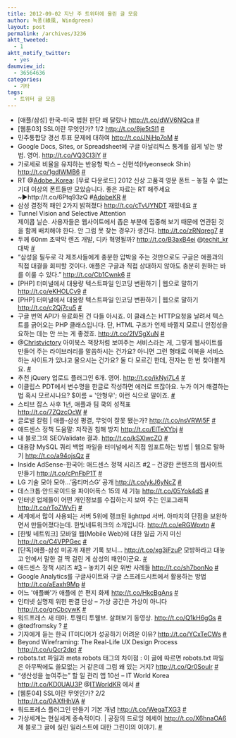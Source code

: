 ```yaml
---
title: 2012-09-02 지난 주 트위터에 올린 글 모음
author: 녹풍(綠風, Windgreen)
layout: post
permalink: /archives/3236
aktt_tweeted:
  - 1
aktt_notify_twitter:
  - yes
daumview_id:
  - 36564636
categories:
  - 기타
tags:
  - 트위터 글 모음
---
```

<ul class="aktt_tweet_digest">
  <li>
    [애플/삼성] 한국-미국 법원 판단 왜 달랐나 <a href="http://t.co/dWV6NQca" rel="nofollow">http://t.co/dWV6NQca</a> <a href="http://twitter.com/mytory/statuses/239863575806619648" class="aktt_tweet_time">#</a>
  </li>
  <li>
    [웹툰03] SSL이란 무엇인가? 1/2 <a href="http://t.co/8je5tSl1" rel="nofollow">http://t.co/8je5tSl1</a> <a href="http://twitter.com/mytory/statuses/239877619892510721" class="aktt_tweet_time">#</a>
  </li>
  <li>
    민주통합당 경선 투표 문제에 대하여 <a href="http://t.co/JNjHp7oM" rel="nofollow">http://t.co/JNjHp7oM</a> <a href="http://twitter.com/mytory/statuses/239878559244615680" class="aktt_tweet_time">#</a>
  </li>
  <li>
    Google Docs, Sites, or Spreadsheet에 구글 아날리틱스 통계를 쉽게 넣는 방법. 영어. <a href="http://t.co/VQ3Cl3iY" rel="nofollow">http://t.co/VQ3Cl3iY</a> <a href="http://twitter.com/mytory/statuses/239882247782666243" class="aktt_tweet_time">#</a>
  </li>
  <li>
    가로세로 비율을 유지하는 반응형 박스 &#8211; 신현석(Hyeonseok Shin) <a href="http://t.co/1gdlWMB6" rel="nofollow">http://t.co/1gdlWMB6</a> <a href="http://twitter.com/mytory/statuses/239963690345041921" class="aktt_tweet_time">#</a>
  </li>
  <li>
    RT @<a href="http://twitter.com/Adobe_Korea" class="aktt_username">Adobe_Korea</a>: [무료 다운로드] 2012 신상 고품격 영문 폰트 &#8211; 놓칠 수 없는 기대 이상의 폰트들만 모았습니다. 좋은 자료는 RT 해주세요~▶http://t.co/6Ptq93zQ #<a href="http://search.twitter.com/search?q=%23AdobeKR" class="aktt_hashtag">AdobeKR</a> <a href="http://twitter.com/mytory/statuses/239984876655357953" class="aktt_tweet_time">#</a>
  </li>
  <li>
    삼성 결정적 패인 2가지 밝혀졌다 <a href="http://t.co/cTvUYNDT" rel="nofollow">http://t.co/cTvUYNDT</a> 재밌네요 <a href="http://twitter.com/mytory/statuses/240004462922579969" class="aktt_tweet_time">#</a>
  </li>
  <li>
    Tunnel Vision and Selective Attention<br /> 제이콥 닐슨. 사용자들은 웹사이트에서 좁은 부분에 집중해 보기 때문에 연관된 것을 함께 배치해야 한다. 안 그럼 못 찾는 경우가 생긴다. <a href="http://t.co/zRNqreg7" rel="nofollow">http://t.co/zRNqreg7</a> <a href="http://twitter.com/mytory/statuses/240187884349558784" class="aktt_tweet_time">#</a>
  </li>
  <li>
    두께 60nm 초박막 렌즈 개발, 디카 혁명될까? <a href="http://t.co/B3axB4ei" rel="nofollow">http://t.co/B3axB4ei</a> @<a href="http://twitter.com/techit_kr" class="aktt_username">techit_kr</a> 대박 <a href="http://twitter.com/mytory/statuses/240280251899453442" class="aktt_tweet_time">#</a>
  </li>
  <li>
    “삼성을 필두로 각 제조사들에게 충분한 압박을 주는 것만으로도 구글은 애플과의 직접 대결을 회피할 것이다. 애플은 구글과 직접 상대하지 않아도 충분히 원하는 바를 이룰 수 있다.” <a href="http://t.co/Cb1Cwnk6" rel="nofollow">http://t.co/Cb1Cwnk6</a> <a href="http://twitter.com/mytory/statuses/240280327183032322" class="aktt_tweet_time">#</a>
  </li>
  <li>
    [PHP] 터미널에서 대용량 텍스트파일 인코딩 변환하기 | 웹으로 말하기 <a href="http://t.co/eKHOLCv9" rel="nofollow">http://t.co/eKHOLCv9</a> <a href="http://twitter.com/mytory/statuses/240332440370028544" class="aktt_tweet_time">#</a>
  </li>
  <li>
    [PHP] 터미널에서 대용량 텍스트파일 인코딩 변환하기 | 웹으로 말하기 <a href="http://t.co/c2Qj7cu5" rel="nofollow">http://t.co/c2Qj7cu5</a> <a href="http://twitter.com/mytory/statuses/240332857833308160" class="aktt_tweet_time">#</a>
  </li>
  <li>
    구글 번역 API가 유료화된 건 다들 아시죠. 이 클래스는 HTTP요청을 날려서 텍스트를 긁어오는 PHP 클래스입니다. 단, HTML 구조가 언제 바뀔지 모르니 안정성을 요하는 데는 안 쓰는 게 좋겠죠. <a href="http://t.co/2lVSgXuN" rel="nofollow">http://t.co/2lVSgXuN</a> <a href="http://twitter.com/mytory/statuses/240372361864544257" class="aktt_tweet_time">#</a>
  </li>
  <li>
    @<a href="http://twitter.com/Christvictory" class="aktt_username">Christvictory</a> 아이북스 책장처럼 보여주는 서비스라는 게, 그렇게 웹사이트를 만들어 주는 라이브러리를 말씀하시는 건가요? 아니면 그런 형태로 이북을 서비스하는 사이트가 있냐고 물으시는 건가요? 둘 다 모르긴 한데, 전자는 한 번 찾아볼게요. <a href="http://twitter.com/mytory/statuses/240373565667553280" class="aktt_tweet_time">#</a>
  </li>
  <li>
    추천 jQuery 업로드 플러그인 6개. 영어. <a href="http://t.co/ikNyi7L4" rel="nofollow">http://t.co/ikNyi7L4</a> <a href="http://twitter.com/mytory/statuses/240375507164733441" class="aktt_tweet_time">#</a>
  </li>
  <li>
    이클립스 PDT에서 변수명을 한글로 작성하면 에러로 뜨잖아요. 누가 이거 해결하는 법 혹시 모르시나요? $이름 = '안형우'; 이런 식으로 말이죠. <a href="http://twitter.com/mytory/statuses/240412278535643137" class="aktt_tweet_time">#</a>
  </li>
  <li>
    스티브 잡스 사후 1년, 애플과 팀 쿡의 성적표<br /> <a href="http://t.co/7ZQzcOcW" rel="nofollow">http://t.co/7ZQzcOcW</a> <a href="http://twitter.com/mytory/statuses/240426339470036992" class="aktt_tweet_time">#</a>
  </li>
  <li>
    글로벌 칼럼 | 애플-삼성 평결, 무엇이 잘못 됐는가? <a href="http://t.co/nsVRWi5F" rel="nofollow">http://t.co/nsVRWi5F</a> <a href="http://twitter.com/mytory/statuses/240433421132906497" class="aktt_tweet_time">#</a>
  </li>
  <li>
    애드센스 정책 도움말: 저작권 침해 방지 <a href="http://t.co/ElTeXYbj" rel="nofollow">http://t.co/ElTeXYbj</a> <a href="http://twitter.com/mytory/statuses/240672353883934723" class="aktt_tweet_time">#</a>
  </li>
  <li>
    내 블로그의 SEOValidate 결과. <a href="http://t.co/kSXlwcZO" rel="nofollow">http://t.co/kSXlwcZO</a> <a href="http://twitter.com/mytory/statuses/240676844213530624" class="aktt_tweet_time">#</a>
  </li>
  <li>
    대용량 MySQL 쿼리 백업 파일을 터미널에서 직접 임포트하는 방법 | 웹으로 말하기 <a href="http://t.co/a94ojsQz" rel="nofollow">http://t.co/a94ojsQz</a> <a href="http://twitter.com/mytory/statuses/240684534683815937" class="aktt_tweet_time">#</a>
  </li>
  <li>
    Inside AdSense-한국어: 애드센스 정책 시리즈 #<a href="http://search.twitter.com/search?q=%232" class="aktt_hashtag">2</a> &#8211; 건강한 콘텐츠의 웹사이트 만들기 <a href="http://t.co/cPnFbP1T" rel="nofollow">http://t.co/cPnFbP1T</a> <a href="http://twitter.com/mytory/statuses/240723186973548544" class="aktt_tweet_time">#</a>
  </li>
  <li>
    LG 기술 모아 모아…’옵티머스G’ 공개 <a href="http://t.co/ykJ6yNcZ" rel="nofollow">http://t.co/ykJ6yNcZ</a> <a href="http://twitter.com/mytory/statuses/240856307157045249" class="aktt_tweet_time">#</a>
  </li>
  <li>
    데스크톱·안드로이드용 파이어폭스 15의 새 기능 <a href="http://t.co/05Yok4dS" rel="nofollow">http://t.co/05Yok4dS</a> <a href="http://twitter.com/mytory/statuses/240857906105421824" class="aktt_tweet_time">#</a>
  </li>
  <li>
    인터넷 업체들이 어떤 개인정보를 수집하는지 보여 주는 인포그래픽 <a href="http://t.co/rToZWvFj" rel="nofollow">http://t.co/rToZWvFj</a> <a href="http://twitter.com/mytory/statuses/240859022209720321" class="aktt_tweet_time">#</a>
  </li>
  <li>
    세계에서 많이 사용되는 서버 5위에 랭크된 lighttpd 서버. 아파치의 단점을 보완하면서 만들어졌다는데. 한빛네트워크의 소개입니다. <a href="http://t.co/eRGWpvtn" rel="nofollow">http://t.co/eRGWpvtn</a> <a href="http://twitter.com/mytory/statuses/240865964374245377" class="aktt_tweet_time">#</a>
  </li>
  <li>
    [한빛 네트워크] 모바일 웹(Mobile Web)에 대한 일곱 가지 미신<br /> <a href="http://t.co/C4VPPGec" rel="nofollow">http://t.co/C4VPPGec</a> <a href="http://twitter.com/mytory/statuses/240868051132760064" class="aktt_tweet_time">#</a>
  </li>
  <li>
    [단독]애플-삼성 미공개 재판 기록 보니&#8230; <a href="http://t.co/xg3iFzuP" rel="nofollow">http://t.co/xg3iFzuP</a> 모방하라고 대놓고 안에서 말한 걸 딱 걸린 게 삼성의 패인이군요. <a href="http://twitter.com/mytory/statuses/240971429816971265" class="aktt_tweet_time">#</a>
  </li>
  <li>
    애드센스 정책 시리즈 #<a href="http://search.twitter.com/search?q=%233" class="aktt_hashtag">3</a> &#8211; 놓치기 쉬운 위반 사례들 <a href="http://t.co/sh7bonNo" rel="nofollow">http://t.co/sh7bonNo</a> <a href="http://twitter.com/mytory/statuses/241124426710646784" class="aktt_tweet_time">#</a>
  </li>
  <li>
    Google Analytics를 구글사이트와 구글 스프레드시트에서 활용하는 방법 <a href="http://t.co/aEaxh9Mp" rel="nofollow">http://t.co/aEaxh9Mp</a> <a href="http://twitter.com/mytory/statuses/241167022896082944" class="aktt_tweet_time">#</a>
  </li>
  <li>
    어느 '애플빠'가 애플에 쓴 편지 화제 <a href="http://t.co/HkcBgAns" rel="nofollow">http://t.co/HkcBgAns</a> <a href="http://twitter.com/mytory/statuses/241186576091209728" class="aktt_tweet_time">#</a>
  </li>
  <li>
    인터넷 실명제 위헌 판결 단상 – 가상 공간은 가상이 아니다 <a href="http://t.co/gnCbcywK" rel="nofollow">http://t.co/gnCbcywK</a> <a href="http://twitter.com/mytory/statuses/241325838816116737" class="aktt_tweet_time">#</a>
  </li>
  <li>
    워드프레스 새 테마. 투웬티 투웰브. 살펴보기 동영상. <a href="http://t.co/Q1kH6gGs" rel="nofollow">http://t.co/Q1kH6gGs</a> <a href="http://twitter.com/mytory/statuses/241339890539835392" class="aktt_tweet_time">#</a>
  </li>
  <li>
    @tedfromsky ? <a href="http://twitter.com/mytory/statuses/241340635330793474" class="aktt_tweet_time">#</a>
  </li>
  <li>
    기자에게 듣는 한국 IT미디어가 성공하기 어려운 이유? <a href="http://t.co/YCxTeCWs" rel="nofollow">http://t.co/YCxTeCWs</a> <a href="http://twitter.com/mytory/statuses/241357810523308034" class="aktt_tweet_time">#</a>
  </li>
  <li>
    Beyond Wireframing: The Real-Life UX Design Process <a href="http://t.co/uQcr2dpt" rel="nofollow">http://t.co/uQcr2dpt</a> <a href="http://twitter.com/mytory/statuses/241407185001795584" class="aktt_tweet_time">#</a>
  </li>
  <li>
    robots.txt 파일과 meta robots 태그의 차이점 : 이 글에 따르면 robots.txt 파일은 아무짝에도 쓸모없는 거 같은데 그럼 왜 있는 거지? <a href="http://t.co/Qr0Soulr" rel="nofollow">http://t.co/Qr0Soulr</a> <a href="http://twitter.com/mytory/statuses/241497923123286016" class="aktt_tweet_time">#</a>
  </li>
  <li>
    “생산성을 높여주는” 할 일 관리 앱 10선 &#8211; IT World Korea <a href="http://t.co/KD0UAU3P" rel="nofollow">http://t.co/KD0UAU3P</a> @<a href="http://twitter.com/ITWorldKR" class="aktt_username">ITWorldKR</a> 에서 <a href="http://twitter.com/mytory/statuses/241549952927555584" class="aktt_tweet_time">#</a>
  </li>
  <li>
    [웹툰04] SSL이란 무엇인가? 2/2<br /> <a href="http://t.co/0AXfHhVA" rel="nofollow">http://t.co/0AXfHhVA</a> <a href="http://twitter.com/mytory/statuses/241667751377256448" class="aktt_tweet_time">#</a>
  </li>
  <li>
    워드프레스 플러그인 만들기 기본 개념 <a href="http://t.co/WegaTXG3" rel="nofollow">http://t.co/WegaTXG3</a> <a href="http://twitter.com/mytory/statuses/241673737496301568" class="aktt_tweet_time">#</a>
  </li>
  <li>
    가상세계는 현실세계 종속적이다. | 공잠의 드로잉 에세이 <a href="http://t.co/X6hnaOA6" rel="nofollow">http://t.co/X6hnaOA6</a> 제 블로그 글에 실린 일러스트에 대한 그린이의 이야기. <a href="http://twitter.com/mytory/statuses/242188328206737408" class="aktt_tweet_time">#</a>
  </li>
</ul>
